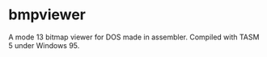 # bmpviewer
A mode 13 bitmap viewer for DOS made in assembler.
Compiled with TASM 5 under Windows 95.
